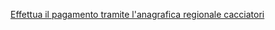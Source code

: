 [Effettua il pagamento tramite l'anagrafica regionale cacciatori](https://serviziinrete.regione.umbria.it/lc/content/dam/formsanddocuments/01212820540_Caccia/pagamento_tassa_regionale/jcr:content?wcmmode=disabled&dataRef=http%3A%2F%2Flocalhost%3A8080%2Frest%2Fservices%2FModulisticaOnline%2FGetForm%2FPrecompiledData%3Fin_string_formid%3Dpagamento_tassa_regionale%26in_string_extensions%3DAF%26in_int_id_dipartimento%3D4%26in_int_id_ente%3D1%26in_xml_data%3D%26in_string_pathdata%3D)
